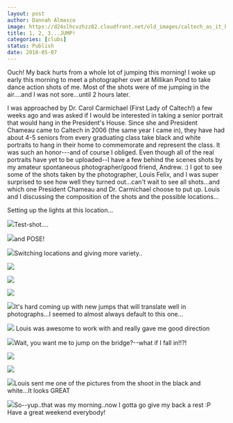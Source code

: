 ```yaml
---
layout: post
author: Dannah Almasco
image: https://d24slhcvzhzz82.cloudfront.net/old_images/caltech_as_it_happens/6a0105349b8251970b013480973637970c.jpg
title: 1, 2, 3...JUMP!
categories: [clubs]
status: Publish
date: 2010-05-07
---
```


Ouch! My back hurts from a whole lot of jumping this morning!
I woke up early this morning to meet a photographer over at Millikan Pond to take dance action shots of me. Most of the shots were of me jumping in the air....and I was not sore...until 2 hours later.

I was approached by Dr. Carol Carmichael (First Lady of Caltech!) a few weeks ago and was asked if I would be interested in taking a senior portrait that would hang in the President's House. Since she and President Chameau came to Caltech in 2006 (the same year I came in), they have had about 4-5 seniors from every graduating class take black and white portraits to hang in their home to commemorate and represent the class. It was such an honor---and of course I obliged. 
Even though all of the real portraits have yet to be uploaded--I have a few behind the scenes shots by my amateur spontaneous photographer/good friend, Andrew. :) I got to see some of the shots taken by the photographer, Louis Felix, and I was super surprised to see how well they turned out...can't wait to see all shots...and which one President Chameau and Dr. Carmichael choose to put up. 
Louis and I discussing the composition of the shots and the possible locations...

Setting up the lights at this location...


![](https://d24slhcvzhzz82.cloudfront.net/old_images/caltech_as_it_happens/6a0105349b8251970b013480973b86970c.jpg)Test-shot....


![](https://d24slhcvzhzz82.cloudfront.net/old_images/caltech_as_it_happens/6a0105349b8251970b0133ed63a91a970b.jpg)and POSE!

![](https://d24slhcvzhzz82.cloudfront.net/old_images/caltech_as_it_happens/6a0105349b8251970b0133ed63a9f9970b.jpg)Switching locations and giving more variety..


![](https://d24slhcvzhzz82.cloudfront.net/old_images/caltech_as_it_happens/6a0105349b8251970b0133ed63ad98970b.jpg)

![](https://d24slhcvzhzz82.cloudfront.net/old_images/caltech_as_it_happens/6a0105349b8251970b0133ed63ae70970b.jpg)

![](https://d24slhcvzhzz82.cloudfront.net/old_images/caltech_as_it_happens/6a0105349b8251970b01348097441f970c.jpg)

![](https://d24slhcvzhzz82.cloudfront.net/old_images/caltech_as_it_happens/6a0105349b8251970b013480974603970c.jpg)It's hard coming up with new jumps that will translate well in photographs...I seemed to almost always default to this one...


![](https://d24slhcvzhzz82.cloudfront.net/old_images/caltech_as_it_happens/6a0105349b8251970b0133ed63b3a1970b.jpg) Louis was awesome to work with and really gave me good direction

![](https://d24slhcvzhzz82.cloudfront.net/old_images/caltech_as_it_happens/6a0105349b8251970b0133ed63b543970b.jpg)Wait, you want me to jump on the bridge?--what if I fall in!!?!

![](https://d24slhcvzhzz82.cloudfront.net/old_images/caltech_as_it_happens/6a0105349b8251970b013480974ab9970c.jpg)

![](https://d24slhcvzhzz82.cloudfront.net/old_images/caltech_as_it_happens/6a0105349b8251970b0133ed63b701970b.jpg)

![](https://d24slhcvzhzz82.cloudfront.net/old_images/caltech_as_it_happens/6a0105349b8251970b013480974c43970c.jpg)Louis sent me one of the pictures from the shoot in the black and white...It looks GREAT

![](https://d24slhcvzhzz82.cloudfront.net/old_images/caltech_as_it_happens/6a0105349b8251970b0133ed63bbca970b.jpg)So--yup..that was my morning..now I gotta go give my back a rest :P Have a great weekend everybody!
